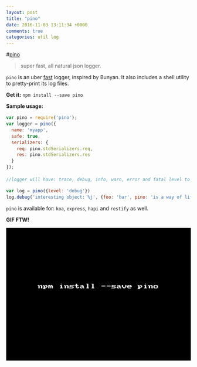 ```yaml
---
layout: post
title: "pino"
date: 2016-11-03 13:11:34 +0000
comments: true
categories: util log
---
```


#[pino](https://www.npmjs.com/package/pino)
> super fast, all natural json logger.

`pino` is an uber [fast](https://www.npmjs.com/package/pino#benchmarks) logger, inspired by Bunyan. It also includes a shell utility to pretty-print its log files.

__Get it:__ `npm install --save pino`

__Sample usage:__

```js
var pino = require('pino');
var logger = pino({
  name: 'myapp',
  safe: true,
  serializers: {
    req: pino.stdSerializers.req,
    res: pino.stdSerializers.res
  }
});

//logger will have: trace, debug, info, warn, error and fatal level to log.
```

```js
var log = pino({level: 'debug'})
log.debug('interesting object: %j', {foo: 'bar', pino: 'is a way of life'})   
```

`pino` is available for: `koa`, `express`, `hapi` and `restify` as well.


__GIF FTW!__

![pino.gif](/images/pino/pino.gif)
